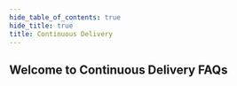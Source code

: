 ```yaml
---
hide_table_of_contents: true
hide_title: true
title: Continuous Delivery
---
```


## Welcome to Continuous Delivery FAQs
